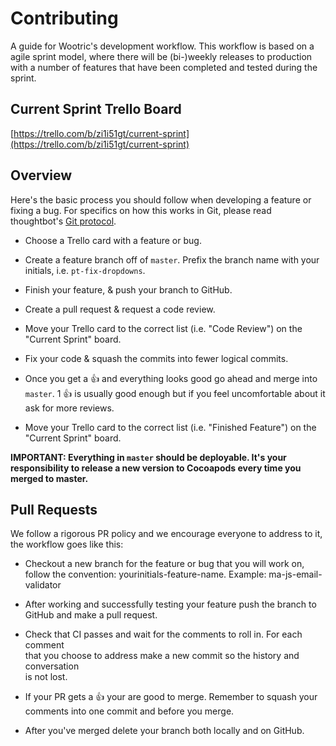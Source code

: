 Contributing
=============

A guide for Wootric's development workflow. This workflow is based on a agile sprint model, where there will be (bi-)weekly releases to production with a number of features that have been completed and tested during the sprint.


Current Sprint Trello Board
--------------------

[https://trello.com/b/zi1i51gt/current-sprint](https://trello.com/b/zi1i51gt/current-sprint)

Overview
--------

Here's the basic process you should follow when developing a feature or fixing a bug. For specifics on how this works in Git, please read thoughtbot's [Git protocol].

* Choose a Trello card with a feature or bug.

* Create a feature branch off of `master`. Prefix the branch name with your initials, i.e. `pt-fix-dropdowns`.

* Finish your feature, & push your branch to GitHub.

* Create a pull request & request a code review.

* Move your Trello card to the correct list (i.e. "Code Review") on the "Current Sprint" board.

* Fix your code & squash the commits into fewer logical commits.

* Once you get a :+1: and everything looks good go ahead and merge into `master`. 1 :+1: is usually good enough but if you feel uncomfortable about it ask for more reviews.

* Move your Trello card to the correct list (i.e. "Finished Feature") on the "Current Sprint" board.

**IMPORTANT: Everything in `master` should be deployable. It's your responsibility to release a new version to Cocoapods every time you merged to master.**

[Git protocol]: https://github.com/thoughtbot/guides/blob/master/protocol/git/README.md

Pull Requests
-------------

We follow a rigorous PR policy and we encourage everyone to address to it, the
workflow goes like this:

- Checkout a new branch for the feature or bug that you will work on, follow the
  convention: yourinitials-feature-name. Example: ma-js-email-validator

- After working and successfully testing your feature push the branch to GitHub
  and make a pull request.

- Check that CI passes and wait for the comments to roll in. For each comment    
  that you choose to address make a new commit so the history and conversation   
  is not lost.

- If your PR gets a :+1: your are good to merge. Remember to squash your
  comments into one commit and before you merge.

- After you've merged delete your branch both locally and on GitHub.
